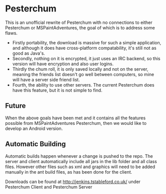 Pesterchum
==========
This is an unofficial rewrite of Pesterchum with no connections to either Pesterchum or MSPaintAdventures,
the goal of which is to address some flaws.
* Firstly portability, the download is massive for such a simple application, 
and although it does have cross-platform compatability, 
it's still not as good as Java's. 
* Secondly, nothing on it is encrypted, 
it just uses an IRC backend, so this version will have encryption and also user logins. 
* Thirdly the chum roll, it is only saved locally and not on the server, 
meaning the friends list doesn't go well between computers, so mine will have a server side friend list. 
* Fourth, the ability to use other servers. The current Pesterchum does have this feature, but it is not simple to find.

Future
------
When the above goals have been met and it contains all the features possible from
MSPaintAdventures Pesterchum, then we would like to develop an Android version.

Automatic Building
------------------
Automatic builds happen whenever a change is pushed to the repo. The server and client automatically include all jars in the lib folder and all class files.
However other files such as xml and graphics will need to be added manually in the ant build files, as has been done for the client.

Downloads can be found at http://jenkins.tstableford.co.uk/ under Pesterchum Client and Pesterchum Server


